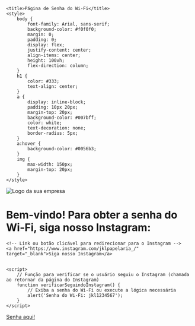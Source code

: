 <!DOCTYPE html>
<html lang="en">
<head>
    <meta charset="UTF-8">
    <meta name="viewport" content="width=device-width, initial-scale=1.0">
    
    <title>Página de Senha do Wi-Fi</title>
    <style>
        body {
            font-family: Arial, sans-serif;
            background-color: #f0f0f0;
            margin: 0;
            padding: 0;
            display: flex;
            justify-content: center;
            align-items: center;
            height: 100vh;
            flex-direction: column;
        }
        h1 {
            color: #333;
            text-align: center;
        }
        a {
            display: inline-block;
            padding: 10px 20px;
            margin-top: 20px;
            background-color: #007bff;
            color: white;
            text-decoration: none;
            border-radius: 5px;
        }
        a:hover {
            background-color: #0056b3;
        }
        img {
            max-width: 150px;
            margin-top: 20px;
        }
    </style>
</head>
<body>
 <img src="JKL.png" alt="Logo da sua empresa">
    <h1>Bem-vindo! Para obter a senha do Wi-Fi, siga nosso Instagram:</h1>
    
    <!-- Link ou botão clicável para redirecionar para o Instagram -->
    <a href="https://www.instagram.com/jklpapelaria_/" target="_blank">Siga nosso Instagram</a>
    

    <script>
        // Função para verificar se o usuário seguiu o Instagram (chamada ao retornar da página do Instagram)
        function verificarSeguindoInstagram() {
            // Exiba a senha do Wi-Fi ou execute a lógica necessária
            alert('Senha do Wi-Fi: jkl1234567');
        }
    </script>
</body>
</html>
<a href="https://www.instagram.com/jklpapelaria_/" target="_blank" onclick="verificarSeguindoInstagram()">Senha aqui!</a>
